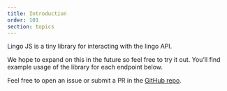 ```yaml
---
title: Introduction
order: 101
section: topics
---
```


Lingo JS is a tiny library for interacting with the lingo API.

We hope to expand on this in the future so feel free to try it out. You’ll find example usage of the library for each endpoint below.

Feel free to open an issue or submit a PR in the [GitHub repo](https://github.com/TheNounProject/LingoJS).
